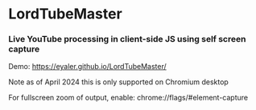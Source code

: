 # LordTubeMaster
### Live YouTube processing in client-side JS using self screen capture

Demo: https://eyaler.github.io/LordTubeMaster/

Note as of April 2024 this is only supported on Chromium desktop

For fullscreen zoom of output, enable: chrome://flags/#element-capture
